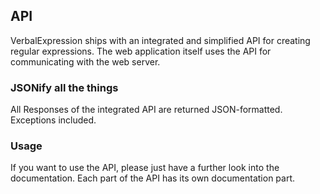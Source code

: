 ## API

VerbalExpression ships with an integrated and simplified API for creating regular expressions.
The web application itself uses the API for communicating with the web server.

### JSONify all the things

All Responses of the integrated API are returned JSON-formatted. Exceptions included.

### Usage

If you want to use the API, please just have a further look into the documentation. Each part of the API has 
its own documentation part.